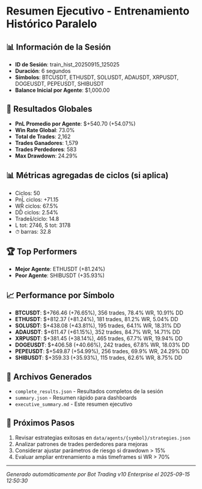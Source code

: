 # Resumen Ejecutivo - Entrenamiento Histórico Paralelo

## 📊 Información de la Sesión
- **ID de Sesión**: train_hist_20250915_125025
- **Duración**: 6 segundos
- **Símbolos**: BTCUSDT, ETHUSDT, SOLUSDT, ADAUSDT, XRPUSDT, DOGEUSDT, PEPEUSDT, SHIBUSDT
- **Balance Inicial por Agente**: $1,000.00

## 🎯 Resultados Globales
- **PnL Promedio por Agente**: $+540.70 (+54.07%)
- **Win Rate Global**: 73.0%
- **Total de Trades**: 2,162
- **Trades Ganadores**: 1,579
- **Trades Perdedores**: 583
- **Max Drawdown**: 24.29%

## 📊 Métricas agregadas de ciclos (si aplica)
- Ciclos: 50
- PnL̄ ciclos: +71.15
- WR̄ ciclos: 67.5%
- DD̄ ciclos: 2.54%
- Trades̄/ciclo: 14.8
- L tot: 2746, S tot: 3178
- ⏱̄ barras: 32.8


## 🏆 Top Performers
- **Mejor Agente**: ETHUSDT (+81.24%)
- **Peor Agente**: SHIBUSDT (+35.93%)

## 📈 Performance por Símbolo
- **BTCUSDT**: $+766.46 (+76.65%), 356 trades, 78.4% WR, 10.91% DD
- **ETHUSDT**: $+812.37 (+81.24%), 181 trades, 81.2% WR, 5.04% DD
- **SOLUSDT**: $+438.08 (+43.81%), 195 trades, 64.1% WR, 18.31% DD
- **ADAUSDT**: $+611.47 (+61.15%), 352 trades, 84.7% WR, 14.71% DD
- **XRPUSDT**: $+381.45 (+38.14%), 465 trades, 67.7% WR, 19.94% DD
- **DOGEUSDT**: $+406.58 (+40.66%), 242 trades, 67.8% WR, 18.03% DD
- **PEPEUSDT**: $+549.87 (+54.99%), 256 trades, 69.9% WR, 24.29% DD
- **SHIBUSDT**: $+359.33 (+35.93%), 115 trades, 62.6% WR, 8.75% DD

## 📁 Archivos Generados
- `complete_results.json` - Resultados completos de la sesión
- `summary.json` - Resumen rápido para dashboards
- `executive_summary.md` - Este resumen ejecutivo

## 🎯 Próximos Pasos
1. Revisar estrategias exitosas en `data/agents/{symbol}/strategies.json`
2. Analizar patrones de trades perdedores para mejoras
3. Considerar ajustar parámetros de riesgo si drawdown > 15%
4. Evaluar ampliar entrenamiento a más timeframes si WR > 70%

---
*Generado automáticamente por Bot Trading v10 Enterprise el 2025-09-15 12:50:30*
